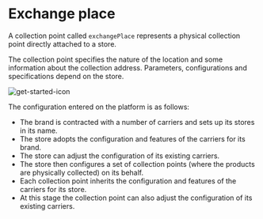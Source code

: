 # Exchange place

A collection point called `exchangePlace` represents a physical collection point directly attached to a store.

The collection point specifies the nature of the location and some information about the collection address. Parameters, configurations and specifications depend on the store.

![get-started-icon](../../assets/images/ExchangePlace.png)

The configuration entered on the platform is as follows:

- The brand is contracted with a number of carriers and sets up its stores in its name.
- The store adopts the configuration and features of the carriers for its brand.
- The store can adjust the configuration of its existing carriers.
- The store then configures a set of collection points (where the products are physically collected) on its behalf.
- Each collection point inherits the configuration and features of the carriers for its store.
- At this stage the collection point can also adjust the configuration of its existing carriers.
